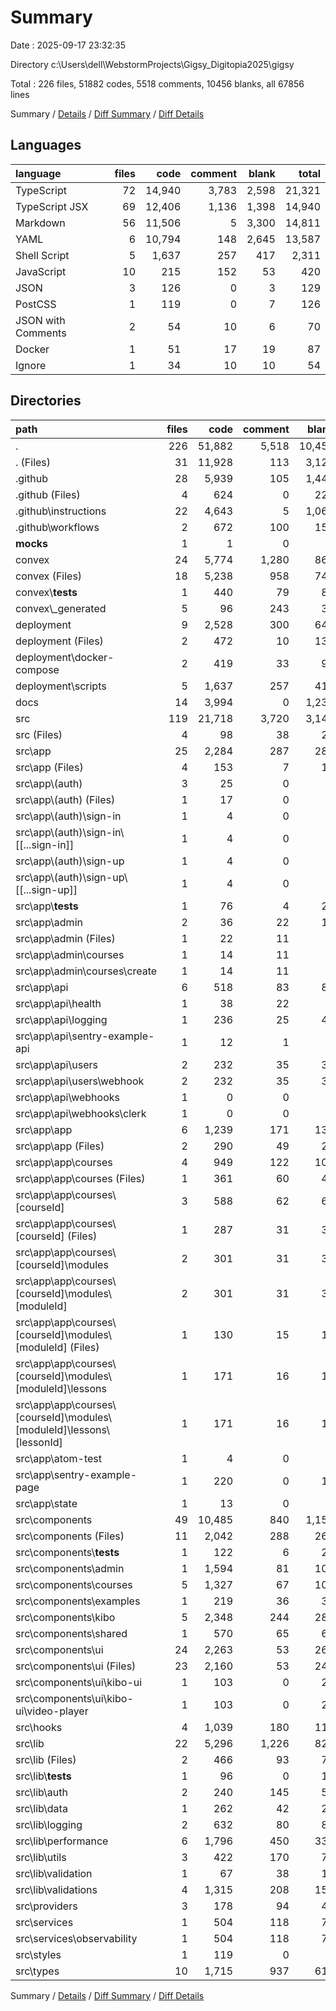 # Summary

Date : 2025-09-17 23:32:35

Directory c:\\Users\\dell\\WebstormProjects\\Gigsy_Digitopia2025\\gigsy

Total : 226 files,  51882 codes, 5518 comments, 10456 blanks, all 67856 lines

Summary / [Details](details.md) / [Diff Summary](diff.md) / [Diff Details](diff-details.md)

## Languages
| language | files | code | comment | blank | total |
| :--- | ---: | ---: | ---: | ---: | ---: |
| TypeScript | 72 | 14,940 | 3,783 | 2,598 | 21,321 |
| TypeScript JSX | 69 | 12,406 | 1,136 | 1,398 | 14,940 |
| Markdown | 56 | 11,506 | 5 | 3,300 | 14,811 |
| YAML | 6 | 10,794 | 148 | 2,645 | 13,587 |
| Shell Script | 5 | 1,637 | 257 | 417 | 2,311 |
| JavaScript | 10 | 215 | 152 | 53 | 420 |
| JSON | 3 | 126 | 0 | 3 | 129 |
| PostCSS | 1 | 119 | 0 | 7 | 126 |
| JSON with Comments | 2 | 54 | 10 | 6 | 70 |
| Docker | 1 | 51 | 17 | 19 | 87 |
| Ignore | 1 | 34 | 10 | 10 | 54 |

## Directories
| path | files | code | comment | blank | total |
| :--- | ---: | ---: | ---: | ---: | ---: |
| . | 226 | 51,882 | 5,518 | 10,456 | 67,856 |
| . (Files) | 31 | 11,928 | 113 | 3,126 | 15,167 |
| .github | 28 | 5,939 | 105 | 1,443 | 7,487 |
| .github (Files) | 4 | 624 | 0 | 228 | 852 |
| .github\\instructions | 22 | 4,643 | 5 | 1,064 | 5,712 |
| .github\\workflows | 2 | 672 | 100 | 151 | 923 |
| __mocks__ | 1 | 1 | 0 | 1 | 2 |
| convex | 24 | 5,774 | 1,280 | 863 | 7,917 |
| convex (Files) | 18 | 5,238 | 958 | 743 | 6,939 |
| convex\\__tests__ | 1 | 440 | 79 | 85 | 604 |
| convex\\_generated | 5 | 96 | 243 | 35 | 374 |
| deployment | 9 | 2,528 | 300 | 647 | 3,475 |
| deployment (Files) | 2 | 472 | 10 | 131 | 613 |
| deployment\\docker-compose | 2 | 419 | 33 | 99 | 551 |
| deployment\\scripts | 5 | 1,637 | 257 | 417 | 2,311 |
| docs | 14 | 3,994 | 0 | 1,234 | 5,228 |
| src | 119 | 21,718 | 3,720 | 3,142 | 28,580 |
| src (Files) | 4 | 98 | 38 | 21 | 157 |
| src\\app | 25 | 2,284 | 287 | 287 | 2,858 |
| src\\app (Files) | 4 | 153 | 7 | 18 | 178 |
| src\\app\\(auth) | 3 | 25 | 0 | 7 | 32 |
| src\\app\\(auth) (Files) | 1 | 17 | 0 | 3 | 20 |
| src\\app\\(auth)\\sign-in | 1 | 4 | 0 | 2 | 6 |
| src\\app\\(auth)\\sign-in\\[[...sign-in]] | 1 | 4 | 0 | 2 | 6 |
| src\\app\\(auth)\\sign-up | 1 | 4 | 0 | 2 | 6 |
| src\\app\\(auth)\\sign-up\\[[...sign-up]] | 1 | 4 | 0 | 2 | 6 |
| src\\app\\__tests__ | 1 | 76 | 4 | 22 | 102 |
| src\\app\\admin | 2 | 36 | 22 | 10 | 68 |
| src\\app\\admin (Files) | 1 | 22 | 11 | 5 | 38 |
| src\\app\\admin\\courses | 1 | 14 | 11 | 5 | 30 |
| src\\app\\admin\\courses\\create | 1 | 14 | 11 | 5 | 30 |
| src\\app\\api | 6 | 518 | 83 | 81 | 682 |
| src\\app\\api\\health | 1 | 38 | 22 | 5 | 65 |
| src\\app\\api\\logging | 1 | 236 | 25 | 42 | 303 |
| src\\app\\api\\sentry-example-api | 1 | 12 | 1 | 1 | 14 |
| src\\app\\api\\users | 2 | 232 | 35 | 32 | 299 |
| src\\app\\api\\users\\webhook | 2 | 232 | 35 | 32 | 299 |
| src\\app\\api\\webhooks | 1 | 0 | 0 | 1 | 1 |
| src\\app\\api\\webhooks\\clerk | 1 | 0 | 0 | 1 | 1 |
| src\\app\\app | 6 | 1,239 | 171 | 133 | 1,543 |
| src\\app\\app (Files) | 2 | 290 | 49 | 28 | 367 |
| src\\app\\app\\courses | 4 | 949 | 122 | 105 | 1,176 |
| src\\app\\app\\courses (Files) | 1 | 361 | 60 | 42 | 463 |
| src\\app\\app\\courses\\[courseId] | 3 | 588 | 62 | 63 | 713 |
| src\\app\\app\\courses\\[courseId] (Files) | 1 | 287 | 31 | 31 | 349 |
| src\\app\\app\\courses\\[courseId]\\modules | 2 | 301 | 31 | 32 | 364 |
| src\\app\\app\\courses\\[courseId]\\modules\\[moduleId] | 2 | 301 | 31 | 32 | 364 |
| src\\app\\app\\courses\\[courseId]\\modules\\[moduleId] (Files) | 1 | 130 | 15 | 15 | 160 |
| src\\app\\app\\courses\\[courseId]\\modules\\[moduleId]\\lessons | 1 | 171 | 16 | 17 | 204 |
| src\\app\\app\\courses\\[courseId]\\modules\\[moduleId]\\lessons\\[lessonId] | 1 | 171 | 16 | 17 | 204 |
| src\\app\\atom-test | 1 | 4 | 0 | 2 | 6 |
| src\\app\\sentry-example-page | 1 | 220 | 0 | 12 | 232 |
| src\\app\\state | 1 | 13 | 0 | 2 | 15 |
| src\\components | 49 | 10,485 | 840 | 1,152 | 12,477 |
| src\\components (Files) | 11 | 2,042 | 288 | 265 | 2,595 |
| src\\components\\__tests__ | 1 | 122 | 6 | 27 | 155 |
| src\\components\\admin | 1 | 1,594 | 81 | 102 | 1,777 |
| src\\components\\courses | 5 | 1,327 | 67 | 103 | 1,497 |
| src\\components\\examples | 1 | 219 | 36 | 34 | 289 |
| src\\components\\kibo | 5 | 2,348 | 244 | 287 | 2,879 |
| src\\components\\shared | 1 | 570 | 65 | 65 | 700 |
| src\\components\\ui | 24 | 2,263 | 53 | 269 | 2,585 |
| src\\components\\ui (Files) | 23 | 2,160 | 53 | 246 | 2,459 |
| src\\components\\ui\\kibo-ui | 1 | 103 | 0 | 23 | 126 |
| src\\components\\ui\\kibo-ui\\video-player | 1 | 103 | 0 | 23 | 126 |
| src\\hooks | 4 | 1,039 | 180 | 114 | 1,333 |
| src\\lib | 22 | 5,296 | 1,226 | 821 | 7,343 |
| src\\lib (Files) | 2 | 466 | 93 | 72 | 631 |
| src\\lib\\__tests__ | 1 | 96 | 0 | 19 | 115 |
| src\\lib\\auth | 2 | 240 | 145 | 53 | 438 |
| src\\lib\\data | 1 | 262 | 42 | 20 | 324 |
| src\\lib\\logging | 2 | 632 | 80 | 80 | 792 |
| src\\lib\\performance | 6 | 1,796 | 450 | 336 | 2,582 |
| src\\lib\\utils | 3 | 422 | 170 | 76 | 668 |
| src\\lib\\validation | 1 | 67 | 38 | 10 | 115 |
| src\\lib\\validations | 4 | 1,315 | 208 | 155 | 1,678 |
| src\\providers | 3 | 178 | 94 | 44 | 316 |
| src\\services | 1 | 504 | 118 | 78 | 700 |
| src\\services\\observability | 1 | 504 | 118 | 78 | 700 |
| src\\styles | 1 | 119 | 0 | 7 | 126 |
| src\\types | 10 | 1,715 | 937 | 618 | 3,270 |

Summary / [Details](details.md) / [Diff Summary](diff.md) / [Diff Details](diff-details.md)